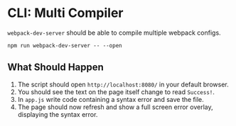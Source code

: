 # CLI: Multi Compiler

`webpack-dev-server` should be able to compile multiple webpack configs.

```shell
npm run webpack-dev-server -- --open
```

## What Should Happen

1. The script should open `http://localhost:8080/` in your default browser.
2. You should see the text on the page itself change to read `Success!`.
3. In `app.js` write code containing a syntax error and save the file.
4. The page should now refresh and show a full screen error overlay, displaying
the syntax error.
